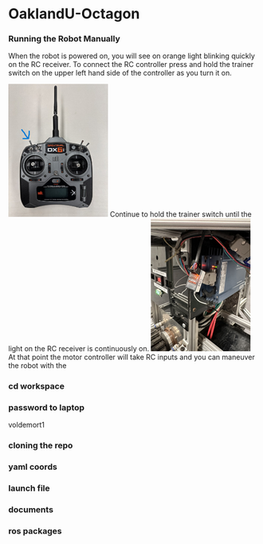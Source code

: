 # OaklandU-Octagon

### Running the Robot Manually

When the robot is powered on, you will see on orange light blinking quickly on the RC receiver. 
To connect the RC controller press and hold the trainer switch on the upper left hand side of the controller as you turn it on.

<img src="https://github.com/racingrayson/OaklandU-Octagon/raw/main/docs/pictures/IMG_2296.jpeg" alt="IMG_2296" width="200"/>
Continue to hold the trainer switch until the light on the RC receiver is continuously on.

<img src="https://github.com/racingrayson/OaklandU-Octagon/raw/main/docs/pictures/IMG_2297.jpeg" alt="IMG_2297" width="200"/>
At that point the motor controller will take RC inputs and you can maneuver the robot with the


### cd workspace
### password to laptop
voldemort1

### cloning the repo
### yaml coords
### launch file
### documents
### ros packages